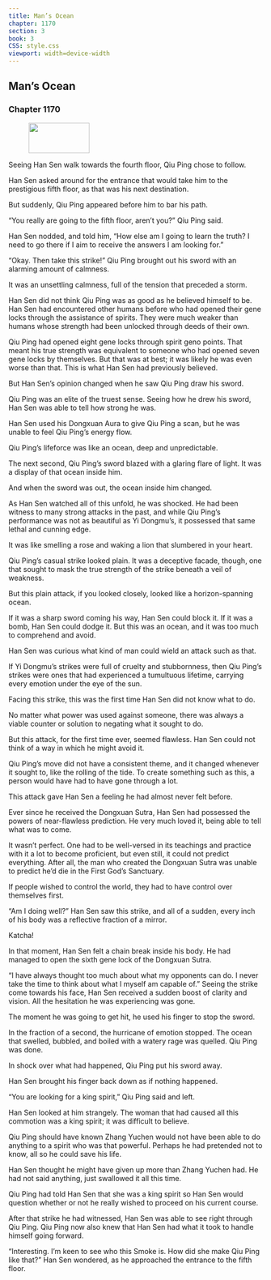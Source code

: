 ```yaml
---
title: Man’s Ocean
chapter: 1170
section: 3
book: 3
CSS: style.css
viewport: width=device-width
---
```


## Man’s Ocean

### Chapter 1170

<figure>
	<img src="../Images/gem.gif" alt="" id="gem" width="120" height="60" />
</figure>

Seeing Han Sen walk towards the fourth floor, Qiu Ping chose to follow.

Han Sen asked around for the entrance that would take him to the prestigious fifth floor, as that was his next destination.

But suddenly, Qiu Ping appeared before him to bar his path.

“You really are going to the fifth floor, aren’t you?” Qiu Ping said.

Han Sen nodded, and told him, “How else am I going to learn the truth? I need to go there if I aim to receive the answers I am looking for.”

“Okay. Then take this strike!” Qiu Ping brought out his sword with an alarming amount of calmness.

It was an unsettling calmness, full of the tension that preceded a storm.

Han Sen did not think Qiu Ping was as good as he believed himself to be. Han Sen had encountered other humans before who had opened their gene locks through the assistance of spirits. They were much weaker than humans whose strength had been unlocked through deeds of their own.

Qiu Ping had opened eight gene locks through spirit geno points. That meant his true strength was equivalent to someone who had opened seven gene locks by themselves. But that was at best; it was likely he was even worse than that. This is what Han Sen had previously believed.

But Han Sen’s opinion changed when he saw Qiu Ping draw his sword.

Qiu Ping was an elite of the truest sense. Seeing how he drew his sword, Han Sen was able to tell how strong he was.

Han Sen used his Dongxuan Aura to give Qiu Ping a scan, but he was unable to feel Qiu Ping’s energy flow.

Qiu Ping’s lifeforce was like an ocean, deep and unpredictable.

The next second, Qiu Ping’s sword blazed with a glaring flare of light. It was a display of that ocean inside him.

And when the sword was out, the ocean inside him changed.

As Han Sen watched all of this unfold, he was shocked. He had been witness to many strong attacks in the past, and while Qiu Ping’s performance was not as beautiful as Yi Dongmu’s, it possessed that same lethal and cunning edge.

It was like smelling a rose and waking a lion that slumbered in your heart.

Qiu Ping’s casual strike looked plain. It was a deceptive facade, though, one that sought to mask the true strength of the strike beneath a veil of weakness.

But this plain attack, if you looked closely, looked like a horizon-spanning ocean.

If it was a sharp sword coming his way, Han Sen could block it. If it was a bomb, Han Sen could dodge it. But this was an ocean, and it was too much to comprehend and avoid.

Han Sen was curious what kind of man could wield an attack such as that.

If Yi Dongmu’s strikes were full of cruelty and stubbornness, then Qiu Ping’s strikes were ones that had experienced a tumultuous lifetime, carrying every emotion under the eye of the sun.

Facing this strike, this was the first time Han Sen did not know what to do.

No matter what power was used against someone, there was always a viable counter or solution to negating what it sought to do.

But this attack, for the first time ever, seemed flawless. Han Sen could not think of a way in which he might avoid it.

Qiu Ping’s move did not have a consistent theme, and it changed whenever it sought to, like the rolling of the tide. To create something such as this, a person would have had to have gone through a lot.

This attack gave Han Sen a feeling he had almost never felt before.

Ever since he received the Dongxuan Sutra, Han Sen had possessed the powers of near-flawless prediction. He very much loved it, being able to tell what was to come.

It wasn’t perfect. One had to be well-versed in its teachings and practice with it a lot to become proficient, but even still, it could not predict everything. After all, the man who created the Dongxuan Sutra was unable to predict he’d die in the First God’s Sanctuary.

If people wished to control the world, they had to have control over themselves first.

“Am I doing well?” Han Sen saw this strike, and all of a sudden, every inch of his body was a reflective fraction of a mirror.

Katcha!

In that moment, Han Sen felt a chain break inside his body. He had managed to open the sixth gene lock of the Dongxuan Sutra.

“I have always thought too much about what my opponents can do. I never take the time to think about what I myself am capable of.” Seeing the strike come towards his face, Han Sen received a sudden boost of clarity and vision. All the hesitation he was experiencing was gone.

The moment he was going to get hit, he used his finger to stop the sword.

In the fraction of a second, the hurricane of emotion stopped. The ocean that swelled, bubbled, and boiled with a watery rage was quelled. Qiu Ping was done.

In shock over what had happened, Qiu Ping put his sword away.

Han Sen brought his finger back down as if nothing happened.

“You are looking for a king spirit,” Qiu Ping said and left.

Han Sen looked at him strangely. The woman that had caused all this commotion was a king spirit; it was difficult to believe.

Qiu Ping should have known Zhang Yuchen would not have been able to do anything to a spirit who was that powerful. Perhaps he had pretended not to know, all so he could save his life.

Han Sen thought he might have given up more than Zhang Yuchen had. He had not said anything, just swallowed it all this time.

Qiu Ping had told Han Sen that she was a king spirit so Han Sen would question whether or not he really wished to proceed on his current course.

After that strike he had witnessed, Han Sen was able to see right through Qiu Ping. Qiu Ping now also knew that Han Sen had what it took to handle himself going forward.

“Interesting. I’m keen to see who this Smoke is. How did she make Qiu Ping like that?” Han Sen wondered, as he approached the entrance to the fifth floor.